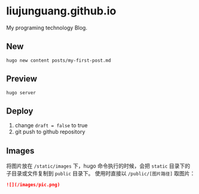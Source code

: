 # liujunguang.github.io

My programing technology Blog.

## New

```shell
hugo new content posts/my-first-post.md
```

## Preview

```shell
hugo server
```

## Deploy

1. change `draft = false` to true
2. git push to github repository

## Images

将图片放在 `/static/images` 下，hugo 命令执行的时候，会把 `static` 目录下的子目录或文件复制到 `public` 目录下。
使用时直接以 `/public/[图片路径]` 取图片：

```markdown
![](/images/pic.png)
```
